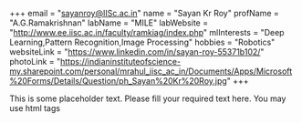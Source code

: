 +++
email = "sayanroy@IISc.ac.in"
name = "Sayan Kr Roy"
profName = "A.G.Ramakrishnan"
labName = "MILE"
labWebsite = "http://www.ee.iisc.ac.in/faculty/ramkiag/index.php"
mlInterests = "Deep Learning,Pattern Recognition,Image Processing"
hobbies = "Robotics"
websiteLink = "https://www.linkedin.com/in/sayan-roy-55371b102/"
photoLink = "https://indianinstituteofscience-my.sharepoint.com/personal/mrahul_iisc_ac_in/Documents/Apps/Microsoft%20Forms/Details/Question/ph_Sayan%20Kr%20Roy.jpg"
+++

This is some placeholder text. Please fill your required text here. You may use html tags